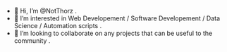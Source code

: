 - 👋 Hi, I’m @NotThorz  .
- 👀 I’m interested in Web Developement / Software Developement / Data Science / Automation scripts .
- 💞️ I’m looking to collaborate on any projects that can be useful to the community .

<!---
NotThorz/NotThorz is a ✨ special ✨ repository because its `README.md` (this file) appears on your GitHub profile.
You can click the Preview link to take a look at your changes.
--->
